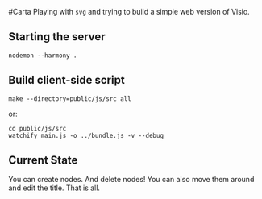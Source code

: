 #Carta
Playing with `svg` and trying to build a simple web version of Visio. 

## Starting the server
```
nodemon --harmony .
```

## Build client-side script
```
make --directory=public/js/src all
```
or:
```
cd public/js/src
watchify main.js -o ../bundle.js -v --debug
```

## Current State
You can create nodes. And delete nodes! You can also move them around and edit the title.
That is all.
